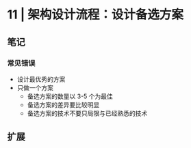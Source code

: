 # 11 | 架构设计流程：设计备选方案

## 笔记

### 常见错误

* 设计最优秀的方案
* 只做一个方案
	* 备选方案的数量以 3-5 个为最佳
	* 备选方案的差异要比较明显
	* 备选方案的技术不要只局限与已经熟悉的技术

## 扩展